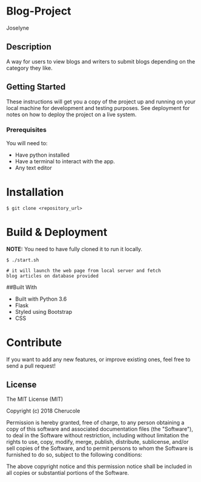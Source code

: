 # Blog-Project

Joselyne

## Description

A way for users to view blogs and writers to submit blogs depending on the category they like.


## Getting Started

These instructions will get you a copy of the project up and running on your local machine for development and testing purposes. See deployment for notes on how to deploy the project on a live system.

### Prerequisites

You will need to:

-   Have python installed
-   Have a terminal to interact with the app.
-   Any text editor


Installation
========

    $ git clone <repository_url>


Build & Deployment
========

**NOTE:** You need to have fully cloned it to run it locally.


    $ ./start.sh 

    # it will launch the web page from local server and fetch 
    blog articles on database provided

##Built With

- Built with Python 3.6
- Flask
- Styled using Bootstrap
- CSS


Contribute
========

If you want to add any new features, or improve existing ones, feel free to send a pull request!

## License

The MIT License (MIT)

Copyright (c) 2018 Cherucole

Permission is hereby granted, free of charge, to any person obtaining a copy of this software and associated documentation files (the "Software"), to deal in the Software without restriction, including without limitation the rights to use, copy, modify, merge, publish, distribute, sublicense, and/or sell copies of the Software, and to permit persons to whom the Software is furnished to do so, subject to the following conditions:

The above copyright notice and this permission notice shall be included in all copies or substantial portions of the Software.

